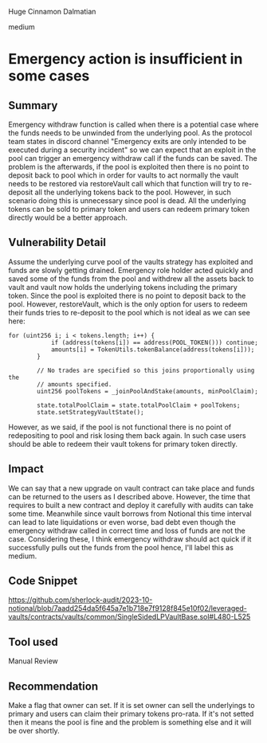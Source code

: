 Huge Cinnamon Dalmatian

medium

# Emergency action is insufficient in some cases

## Summary
Emergency withdraw function is called when there is a potential case where the funds needs to be unwinded from the underlying pool. As the protocol team states in discord channel "Emergency exits are only intended to be executed during a security incident" so we can expect that an exploit in the pool can trigger an emergency withdraw call if the funds can be saved. The problem is the afterwards, if the pool is exploited then there is no point to deposit back to pool which in order for vaults to act normally the vault needs to be restored via restoreVault call which that function will try to re-deposit all the underlying tokens back to the pool. However, in such scenario doing this is unnecessary since pool is dead. All the underlying tokens can be sold to primary token and users can redeem primary token directly would be a better approach. 
## Vulnerability Detail
Assume the underlying curve pool of the vaults strategy has exploited and funds are slowly getting drained. Emergency role holder acted quickly and saved some of the funds from the pool and withdrew all the assets back to vault and vault now holds the underlying tokens including the primary token. Since the pool is exploited there is no point to deposit back to the pool. However, restoreVault, which is the only option for users to redeem their funds tries to re-deposit to the pool which is not ideal as we can see here:
```solidity
for (uint256 i; i < tokens.length; i++) {
            if (address(tokens[i]) == address(POOL_TOKEN())) continue;
            amounts[i] = TokenUtils.tokenBalance(address(tokens[i]));
        }

        // No trades are specified so this joins proportionally using the
        // amounts specified.
        uint256 poolTokens = _joinPoolAndStake(amounts, minPoolClaim);

        state.totalPoolClaim = state.totalPoolClaim + poolTokens;
        state.setStrategyVaultState();
```

However, as we said, if the pool is not functional there is no point of redepositing to pool and risk losing them back again. In such case users should be able to redeem their vault tokens for primary token directly. 

## Impact
We can say that a new upgrade on vault contract can take place and funds can be returned to the users as I described above. However, the time that requires to built a new contract and deploy it carefully with audits can take some time. Meanwhile since vault borrows from Notional this time interval can lead to late liquidations or even worse, bad debt even though the emergency withdraw called in correct time and loss of funds are not the case. Considering these, I think emergency withdraw should act quick if it successfully pulls out the funds from the pool hence, I'll label this as medium.
## Code Snippet
https://github.com/sherlock-audit/2023-10-notional/blob/7aadd254da5f645a7e1b718e7f9128f845e10f02/leveraged-vaults/contracts/vaults/common/SingleSidedLPVaultBase.sol#L480-L525
## Tool used

Manual Review

## Recommendation
Make a flag that owner can set. If it is set owner can sell the underlyings to primary and users can claim their primary tokens pro-rata. If it's not setted then it means the pool is fine and the problem is something else and it will be over shortly. 